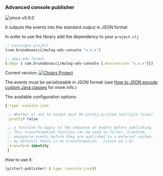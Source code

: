 ### Advanced console publisher
![since v0.6.0](https://img.shields.io/badge/since-v0.6.0-brightgreen)

It outputs the events into the standard output in JSON format

In order to use the library add the dependency to your `project.clj`

``` clojure
;; Leiningen project
[com.brunobonacci/mulog-adv-console "x.x.x"]

;; deps.edn format
{:deps { com.brunobonacci/mulog-adv-console {:mvn/version "x.x.x"}}}
```
Current version: [![Clojars Project](https://img.shields.io/clojars/v/com.brunobonacci/mulog-adv-console.svg)](https://clojars.org/com.brunobonacci/mulog-adv-console)

The events must be serializeable in JSON format (see [How to JSON encode custom Java classes](./doc/json-encode.md) for more info.)

The available configuration options:

``` clojure
{:type :console-json

 ;; Whether or not to output must be pretty-printed (multiple lines)
 :pretty? false

 ;; a function to apply to the sequence of events before publishing.
 ;; This transformation function can be used to filter, tranform,
 ;; anonymise events before they are published to a external system.
 ;; by defatult there is no transformation.  (since v0.1.8)
 :transform identity
 }
```

How to use it:

``` clojure
(μ/start-publisher! {:type :console-json})
```
